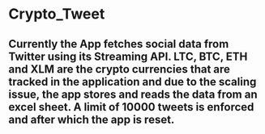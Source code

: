 # Crypto_Tweet


## Currently the App fetches social data from Twitter using its Streaming API. LTC, BTC, ETH and XLM are the crypto currencies that are tracked in the application and due to the scaling issue, the app stores and reads the data from an excel sheet. A limit of 10000 tweets is enforced and after which the app is reset.
